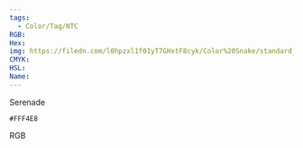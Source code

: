 ```yaml
---
tags:
  - Color/Tag/NTC
RGB:
Hex:
img: https://filedn.com/l0hpzxl1f01yT7GHxtF8cyk/Color%20Snake/standard_csv_to_svg/FFF4E8.svg
CMYK:
HSL:
Name:
---
```

Serenade
```palette
#FFF4E8
```
RGB
